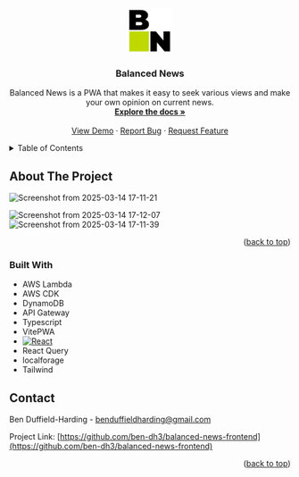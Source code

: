 <a id="readme-top"></a>

<!-- PROJECT LOGO -->
<br />
<div align="center">
  <a href="https://github.com/ben-dh3/balanced-news-frontend">
    <img src="public/logo.png" alt="Logo" width="80" height="80">
  </a>

<h3 align="center">Balanced News</h3>

  <p align="center">
    Balanced News is a PWA that makes it easy to seek various views and make your own opinion on current news.
    <br />
    <a href="https://github.com/ben-dh3/balanced-news-frontend"><strong>Explore the docs »</strong></a>
    <br />
    <br />
    <a href="https://balancednews.netlify.app/">View Demo</a>
    &middot;
    <a href="https://github.com/ben-dh3/balanced-news-frontend/issues/new?labels=bug&template=bug-report---.md">Report Bug</a>
    &middot;
    <a href="https://github.com/ben-dh3/balanced-news-frontend/issues/new?labels=enhancement&template=feature-request---.md">Request Feature</a>
  </p>
</div>



<!-- TABLE OF CONTENTS -->
<details>
  <summary>Table of Contents</summary>
  <ol>
    <li>
      <a href="#about-the-project">About The Project</a>
      <ul>
        <li><a href="#built-with">Built With</a></li>
      </ul>
    </li>
    <li><a href="#contact">Contact</a></li>
  </ol>
</details>



<!-- ABOUT THE PROJECT -->
## About The Project

![Screenshot from 2025-03-14 17-11-21](https://github.com/user-attachments/assets/4a0116b3-9b85-4e8f-a9e1-f35c0b13ffb1)

![Screenshot from 2025-03-14 17-12-07](https://github.com/user-attachments/assets/8f6227dd-edd3-4888-a770-e728cfbc126c)
![Screenshot from 2025-03-14 17-11-39](https://github.com/user-attachments/assets/10e25996-489f-4f7f-afd9-37917bba13c4)



<p align="right">(<a href="#readme-top">back to top</a>)</p>


### Built With

* AWS Lambda
* AWS CDK
* DynamoDB
* API Gateway
* Typescript
* VitePWA
* [![React][React.js]][React-url]
* React Query
* localforage
* Tailwind


<!-- CONTACT -->
## Contact

Ben Duffield-Harding - benduffieldharding@gmail.com

Project Link: [https://github.com/ben-dh3/balanced-news-frontend](https://github.com/ben-dh3/balanced-news-frontend)

<p align="right">(<a href="#readme-top">back to top</a>)</p>

<!-- MARKDOWN LINKS & IMAGES -->
<!-- https://www.markdownguide.org/basic-syntax/#reference-style-links -->
[contributors-shield]: https://img.shields.io/github/contributors/github_username/repo_name.svg?style=for-the-badge
[contributors-url]: https://github.com/github_username/repo_name/graphs/contributors
[forks-shield]: https://img.shields.io/github/forks/github_username/repo_name.svg?style=for-the-badge
[forks-url]: https://github.com/github_username/repo_name/network/members
[stars-shield]: https://img.shields.io/github/stars/github_username/repo_name.svg?style=for-the-badge
[stars-url]: https://github.com/github_username/repo_name/stargazers
[issues-shield]: https://img.shields.io/github/issues/github_username/repo_name.svg?style=for-the-badge
[issues-url]: https://github.com/github_username/repo_name/issues
[license-shield]: https://img.shields.io/github/license/github_username/repo_name.svg?style=for-the-badge
[license-url]: https://github.com/github_username/repo_name/blob/master/LICENSE.txt
[linkedin-shield]: https://img.shields.io/badge/-LinkedIn-black.svg?style=for-the-badge&logo=linkedin&colorB=555
[linkedin-url]: https://linkedin.com/in/linkedin_username
[product-screenshot]: images/screenshot.png
[Next.js]: https://img.shields.io/badge/next.js-000000?style=for-the-badge&logo=nextdotjs&logoColor=white
[Next-url]: https://nextjs.org/
[React.js]: https://img.shields.io/badge/React-20232A?style=for-the-badge&logo=react&logoColor=61DAFB
[React-url]: https://reactjs.org/
[Vue.js]: https://img.shields.io/badge/Vue.js-35495E?style=for-the-badge&logo=vuedotjs&logoColor=4FC08D
[Vue-url]: https://vuejs.org/
[Angular.io]: https://img.shields.io/badge/Angular-DD0031?style=for-the-badge&logo=angular&logoColor=white
[Angular-url]: https://angular.io/
[Svelte.dev]: https://img.shields.io/badge/Svelte-4A4A55?style=for-the-badge&logo=svelte&logoColor=FF3E00
[Svelte-url]: https://svelte.dev/
[Laravel.com]: https://img.shields.io/badge/Laravel-FF2D20?style=for-the-badge&logo=laravel&logoColor=white
[Laravel-url]: https://laravel.com
